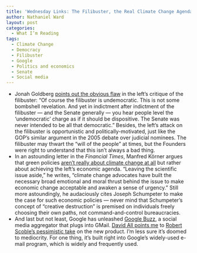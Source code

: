 ```yaml
---
title: 'Wednesday Links: The Filibuster, the Real Climate Change Agenda, and Google Buzz'
author: Nathaniel Ward
layout: post
categories:
  - What I’m Reading
tags:
  - Climate Change
  - Democracy
  - Filibuster
  - Google
  - Politics and economics
  - Senate
  - Social media
---
```

  * Jonah Goldberg [points out the obvious flaw][1] in the left’s critique of the filibuster: “Of course the filibuster is undemocratic. This is not some bombshell revelation. And yet in indictment after indictment of the filibuster — and the Senate generally — you hear people level the ‘undemocratic’ charge as if it should be dispositive. The Senate was never intended to be all that democratic.” Besides, the left’s attack on the filibuster is opportunistic and politically-motivated, just like the GOP’s similar argument in the 2005 debate over judicial nominees. The filibuster may thwart the “will of the people” at times, but the Founders were right to understand that this isn’t always a bad thing.
  * In an astounding letter in the *Financial Times*, Manfred Körner argues that green policies [aren’t really about climate change at all][2] but rather about achieving the left’s economic agenda. “Leaving the scientific issue aside,” he writes, “climate change advocates have built the necessary broad emotional and moral thrust behind the issue to make economic change acceptable and awaken a sense of urgency.” Still more astoundingly, he audaciously cites Joseph Schumpeter to make the case for such economic policies — never mind that Schumpeter’s concept of “creative destruction” is premised on individuals freely choosing their own paths, not command-and-control bureaucracies.
  * And last but not least, Google has unleashed [Google Buzz][3], a social media aggregator that plugs into GMail. [David All points me][4] to [Robert Scoble’s pessimistic take][5] on the new product. I’m less sure it’s doomed to mediocrity. For one thing, it’s built right into Google’s widely-used e-mail program, which is widely and frequently used.

 [1]: http://corner.nationalreview.com/post/?q=N2JjMjRjY2UxMjgxNGIxNGIwN2Q0YWNiMjA0NDhiZWQ=
 [2]: http://www.ft.com/cms/s/0/808de9c6-1519-11df-ad58-00144feab49a.html
 [3]: http://www.google.com/buzz
 [4]: http://twitter.com/DavidAll/status/8868931686
 [5]: http://scobleizer.com/2010/02/09/why-google-wont-give-twitter-or-facebook-a-buzz-cut-tomorrow/